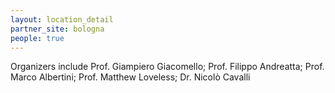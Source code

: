 ```yaml
---
layout: location_detail
partner_site: bologna
people: true
---
```

Organizers include Prof. Giampiero Giacomello; Prof. Filippo Andreatta; Prof. Marco Albertini; Prof. Matthew Loveless; Dr. Nicolò Cavalli
